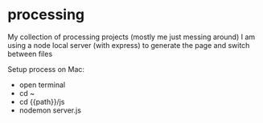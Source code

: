 # processing
My collection of processing projects (mostly me just messing around)
I am using a node local server (with express) to generate the page and switch between files

Setup process on Mac:
- open terminal
- cd ~
- cd {{path}}/js
- nodemon server.js
